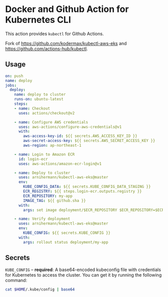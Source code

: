 # Docker and Github Action for Kubernetes CLI

This action provides `kubectl` for Github Actions.

Fork of https://github.com/kodermax/kubectl-aws-eks and https://github.com/actions-hub/kubectl.

## Usage

```yaml
on: push
name: deploy
jobs:
  deploy:
    name: deploy to cluster
    runs-on: ubuntu-latest
    steps:
    - name: Checkout
      uses: actions/checkout@v2

    - name: Configure AWS credentials
      uses: aws-actions/configure-aws-credentials@v1
      with:
        aws-access-key-id: ${{ secrets.AWS_ACCESS_KEY_ID }}
        aws-secret-access-key: ${{ secrets.AWS_SECRET_ACCESS_KEY }}
        aws-region: ap-northeast-1

    - name: Login to Amazon ECR
      id: login-ecr
      uses: aws-actions/amazon-ecr-login@v1

    - name: Deploy to cluster
      uses: arnihermann/kubectl-aws-eks@master
      env:
        KUBE_CONFIG_DATA: ${{ secrets.KUBE_CONFIG_DATA_STAGING }}
        ECR_REGISTRY: ${{ steps.login-ecr.outputs.registry }}
        ECR_REPOSITORY: my-app
        IMAGE_TAG: ${{ github.sha }}
      with:
        args: set image deployment/$ECR_REPOSITORY $ECR_REPOSITORY=$ECR_REGISTRY/$ECR_REPOSITORY:$IMAGE_TAG

    - name: Verify deployment
      uses: arnihermann/kubectl-aws-eks@master
      env:
        KUBE_CONFIG: ${{ secrets.KUBE_CONFIG }}
      with:
        args: rollout status deployment/my-app
```

## Secrets

`KUBE_CONFIG` – **required**: A base64-encoded kubeconfig file with credentials for Kubernetes to access the cluster. You can get it by running the following command:

```bash
cat $HOME/.kube/config | base64
```
